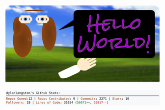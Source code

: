 <!-- 
Version 2.0.61
Built Sat Jun 22 2024 05:05:57 GMT+0000 (Coordinated Universal Time)
-->

<h1 align="center">
  <a href="https://github.com/dylanlangston/dylanlangston/tree/master/src" title="Click to View Source">
    <picture width="100%" alt="Dylan">
      <source media="(prefers-color-scheme: dark)" srcset="dylan-dark.svg?version=2.0.61">
      <img src="dylan-light.svg?version=2.0.61" alt="Dylan">
    </picture>
  </a>
</h1>

<div align="center">
  <picture width="100%" alt="Profile Info and Stats">
    <source media="(prefers-color-scheme: dark)" srcset="stats-dark.svg?version=2.0.61">
    <img src="stats-light.svg?version=2.0.61" alt="Profile Info and Stats">
  </picture>
</div>
